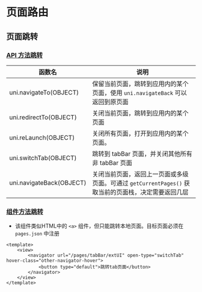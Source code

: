 # 页面路由

## 页面跳转
### [API 方法跳转](https://uniapp.dcloud.net.cn/api/router.html)

| 函数名        |      说明      |
| ------------- | ----------- |
| uni.navigateTo(OBJECT) | 保留当前页面，跳转到应用内的某个页面，使用 `uni.navigateBack` 可以返回到原页面 |
| uni.redirectTo(OBJECT) | 关闭当前页面，跳转到应用内的某个页面 |
| uni.reLaunch(OBJECT) | 关闭所有页面，打开到应用内的某个页面。 |
| uni.switchTab(OBJECT) | 跳转到 tabBar 页面，并关闭其他所有非 tabBar 页面 |
| uni.navigateBack(OBJECT) | 关闭当前页面，返回上一页面或多级页面。可通过 `getCurrentPages()` 获取当前的页面栈，决定需要返回几层 |

### [组件方法跳转](https://uniapp.dcloud.net.cn/component/navigator.html)
- 该组件类似HTML中的 `<a>` 组件，但只能跳转本地页面。目标页面必须在 `pages.json` 中注册

```vue
<template>
	<view>
		<navigator url="/pages/tabBar/extUI" open-type="switchTab" hover-class="other-navigator-hover">
            <button type="default">跳转tab页面</button>
        </navigator>
	</view>
</template>
```
